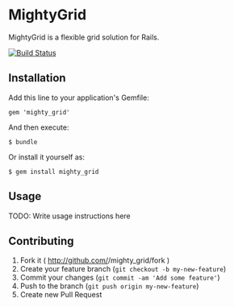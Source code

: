 # MightyGrid

MightyGrid is a flexible grid solution for Rails.

[![Build Status](https://travis-ci.org/jurrick/mighty_grid.svg?branch=master)](https://travis-ci.org/jurrick/mighty_grid)

## Installation

Add this line to your application's Gemfile:

    gem 'mighty_grid'

And then execute:

    $ bundle

Or install it yourself as:

    $ gem install mighty_grid

## Usage

TODO: Write usage instructions here

## Contributing

1. Fork it ( http://github.com/<my-github-username>/mighty_grid/fork )
2. Create your feature branch (`git checkout -b my-new-feature`)
3. Commit your changes (`git commit -am 'Add some feature'`)
4. Push to the branch (`git push origin my-new-feature`)
5. Create new Pull Request
